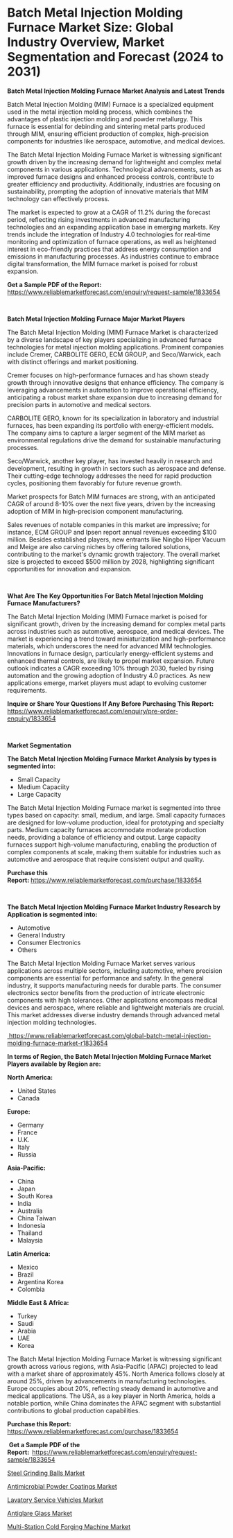 <p><h1>Batch Metal Injection Molding Furnace Market Size: Global Industry Overview, Market Segmentation and Forecast (2024 to 2031)</h1></p><p><strong>Batch Metal Injection Molding Furnace Market Analysis and Latest Trends</strong></p>
<p><p>Batch Metal Injection Molding (MIM) Furnace is a specialized equipment used in the metal injection molding process, which combines the advantages of plastic injection molding and powder metallurgy. This furnace is essential for debinding and sintering metal parts produced through MIM, ensuring efficient production of complex, high-precision components for industries like aerospace, automotive, and medical devices.</p><p>The Batch Metal Injection Molding Furnace Market is witnessing significant growth driven by the increasing demand for lightweight and complex metal components in various applications. Technological advancements, such as improved furnace designs and enhanced process controls, contribute to greater efficiency and productivity. Additionally, industries are focusing on sustainability, prompting the adoption of innovative materials that MIM technology can effectively process.</p><p>The market is expected to grow at a CAGR of 11.2% during the forecast period, reflecting rising investments in advanced manufacturing technologies and an expanding application base in emerging markets. Key trends include the integration of Industry 4.0 technologies for real-time monitoring and optimization of furnace operations, as well as heightened interest in eco-friendly practices that address energy consumption and emissions in manufacturing processes. As industries continue to embrace digital transformation, the MIM furnace market is poised for robust expansion.</p></p>
<p><strong>Get a Sample PDF of the Report:&nbsp;</strong> <a href="https://www.reliablemarketforecast.com/enquiry/request-sample/1833654?utm_campaign=1545&utm_medium=2&utm_source=Github&utm_content=ia&utm_term=17102024&utm_id=batch-metal-injection-molding-furnace">https://www.reliablemarketforecast.com/enquiry/request-sample/1833654</a></p>
<p>&nbsp;</p>
<p><strong>Batch Metal Injection Molding Furnace Major Market Players</strong></p>
<p><p>The Batch Metal Injection Molding (MIM) Furnace Market is characterized by a diverse landscape of key players specializing in advanced furnace technologies for metal injection molding applications. Prominent companies include Cremer, CARBOLITE GERO, ECM GROUP, and Seco/Warwick, each with distinct offerings and market positioning. </p><p>Cremer focuses on high-performance furnaces and has shown steady growth through innovative designs that enhance efficiency. The company is leveraging advancements in automation to improve operational efficiency, anticipating a robust market share expansion due to increasing demand for precision parts in automotive and medical sectors.</p><p>CARBOLITE GERO, known for its specialization in laboratory and industrial furnaces, has been expanding its portfolio with energy-efficient models. The company aims to capture a larger segment of the MIM market as environmental regulations drive the demand for sustainable manufacturing processes.</p><p>Seco/Warwick, another key player, has invested heavily in research and development, resulting in growth in sectors such as aerospace and defense. Their cutting-edge technology addresses the need for rapid production cycles, positioning them favorably for future revenue growth.</p><p>Market prospects for Batch MIM furnaces are strong, with an anticipated CAGR of around 8-10% over the next five years, driven by the increasing adoption of MIM in high-precision component manufacturing.</p><p>Sales revenues of notable companies in this market are impressive; for instance, ECM GROUP and Ipsen report annual revenues exceeding $100 million. Besides established players, new entrants like Ningbo Hiper Vacuum and Meige are also carving niches by offering tailored solutions, contributing to the market's dynamic growth trajectory. The overall market size is projected to exceed $500 million by 2028, highlighting significant opportunities for innovation and expansion.</p></p>
<p>&nbsp;</p>
<p><strong>What Are The Key Opportunities For Batch Metal Injection Molding Furnace Manufacturers?</strong></p>
<p><p>The Batch Metal Injection Molding (MIM) Furnace market is poised for significant growth, driven by the increasing demand for complex metal parts across industries such as automotive, aerospace, and medical devices. The market is experiencing a trend toward miniaturization and high-performance materials, which underscores the need for advanced MIM technologies. Innovations in furnace design, particularly energy-efficient systems and enhanced thermal controls, are likely to propel market expansion. Future outlook indicates a CAGR exceeding 10% through 2030, fueled by rising automation and the growing adoption of Industry 4.0 practices. As new applications emerge, market players must adapt to evolving customer requirements.</p></p>
<p><strong>Inquire or Share Your Questions If Any Before Purchasing This Report:</strong> <a href="https://www.reliablemarketforecast.com/enquiry/pre-order-enquiry/1833654?utm_campaign=1545&utm_medium=2&utm_source=Github&utm_content=ia&utm_term=17102024&utm_id=batch-metal-injection-molding-furnace">https://www.reliablemarketforecast.com/enquiry/pre-order-enquiry/1833654</a></p>
<p>&nbsp;</p>
<p><strong>Market Segmentation</strong></p>
<p><strong>The Batch Metal Injection Molding Furnace Market Analysis by types is segmented into:</strong></p>
<p><ul><li>Small Capacity</li><li>Medium Capaciity</li><li>Large Capacity</li></ul></p>
<p><p>The Batch Metal Injection Molding Furnace market is segmented into three types based on capacity: small, medium, and large. Small capacity furnaces are designed for low-volume production, ideal for prototyping and specialty parts. Medium capacity furnaces accommodate moderate production needs, providing a balance of efficiency and output. Large capacity furnaces support high-volume manufacturing, enabling the production of complex components at scale, making them suitable for industries such as automotive and aerospace that require consistent output and quality.</p></p>
<p><strong>Purchase this Report:&nbsp;</strong><a href="https://www.reliablemarketforecast.com/purchase/1833654?utm_campaign=1545&utm_medium=2&utm_source=Github&utm_content=ia&utm_term=17102024&utm_id=batch-metal-injection-molding-furnace">https://www.reliablemarketforecast.com/purchase/1833654</a></p>
<p>&nbsp;</p>
<p><strong>The Batch Metal Injection Molding Furnace Market Industry Research by Application is segmented into:</strong></p>
<p><ul><li>Automotive</li><li>General Industry</li><li>Consumer Electronics</li><li>Others</li></ul></p>
<p><p>The Batch Metal Injection Molding Furnace Market serves various applications across multiple sectors, including automotive, where precision components are essential for performance and safety. In the general industry, it supports manufacturing needs for durable parts. The consumer electronics sector benefits from the production of intricate electronic components with high tolerances. Other applications encompass medical devices and aerospace, where reliable and lightweight materials are crucial. This market addresses diverse industry demands through advanced metal injection molding technologies.</p></p>
<p><a href="https://www.reliablemarketforecast.com/global-batch-metal-injection-molding-furnace-market-r1833654?utm_campaign=1545&utm_medium=2&utm_source=Github&utm_content=ia&utm_term=17102024&utm_id=batch-metal-injection-molding-furnace">&nbsp;https://www.reliablemarketforecast.com/global-batch-metal-injection-molding-furnace-market-r1833654</a></p>
<p><strong>In terms of Region, the Batch Metal Injection Molding Furnace Market Players available by Region are:</strong></p>
<p>
    <p> <strong> North America: </strong>
        <ul>
            <li>United States</li>
            <li>Canada</li>
        </ul>
        </p> 
    <p> <strong> Europe: </strong>
        <ul>
            <li>Germany</li>
            <li>France</li>
            <li>U.K.</li>
            <li>Italy</li>
            <li>Russia</li>
        </ul>
        </p> 
    <p> <strong> Asia-Pacific: </strong>
        <ul>
            <li>China</li>
            <li>Japan</li>
            <li>South Korea</li>
            <li>India</li>
            <li>Australia</li>
            <li>China Taiwan</li>
            <li>Indonesia</li>
            <li>Thailand</li>
            <li>Malaysia</li>
        </ul>
        </p> 
    <p> <strong> Latin America: </strong>
        <ul>
            <li>Mexico</li>
            <li>Brazil</li>
            <li>Argentina Korea</li>
            <li>Colombia</li>
        </ul>
        </p> 
    <p> <strong> Middle East & Africa: </strong>
        <ul>
            <li>Turkey</li>
            <li>Saudi</li>
            <li>Arabia</li>
            <li>UAE</li>
            <li>Korea</li>
        </ul>
    </p>
    </p>
<p><p>The Batch Metal Injection Molding Furnace Market is witnessing significant growth across various regions, with Asia-Pacific (APAC) projected to lead with a market share of approximately 45%. North America follows closely at around 25%, driven by advancements in manufacturing technologies. Europe occupies about 20%, reflecting steady demand in automotive and medical applications. The USA, as a key player in North America, holds a notable portion, while China dominates the APAC segment with substantial contributions to global production capabilities.</p></p>
<p><strong>Purchase this Report: </strong><a href="https://www.reliablemarketforecast.com/purchase/1833654?utm_campaign=1545&utm_medium=2&utm_source=Github&utm_content=ia&utm_term=17102024&utm_id=batch-metal-injection-molding-furnace">https://www.reliablemarketforecast.com/purchase/1833654</a></p>
<p>&nbsp;<strong>Get a Sample PDF of the Report:&nbsp;&nbsp;</strong><a href="https://www.reliablemarketforecast.com/enquiry/request-sample/1833654?utm_campaign=1545&utm_medium=2&utm_source=Github&utm_content=ia&utm_term=17102024&utm_id=batch-metal-injection-molding-furnace">https://www.reliablemarketforecast.com/enquiry/request-sample/1833654</a></p>
<p><strong></strong></p>
<p><p><a href="https://www.linkedin.com/pulse/surfing-steel-grinding-balls-wave-riding-market-currents-2031-ufsac?utm_campaign=1545&utm_medium=2&utm_source=Github&utm_content=ia&utm_term=17102024&utm_id=batch-metal-injection-molding-furnace">Steel Grinding Balls Market</a></p><p><a href="https://www.linkedin.com/pulse/unveiling-market-trends-global-antimicrobial-powder-coatings-bchtc?utm_campaign=1545&utm_medium=2&utm_source=Github&utm_content=ia&utm_term=17102024&utm_id=batch-metal-injection-molding-furnace">Antimicrobial Powder Coatings Market</a></p><p><a href="https://www.linkedin.com/pulse/lavatory-service-vehicles-market-trends-strategic-insights-rhspf?utm_campaign=1545&utm_medium=2&utm_source=Github&utm_content=ia&utm_term=17102024&utm_id=batch-metal-injection-molding-furnace">Lavatory Service Vehicles Market</a></p><p><a href="https://www.linkedin.com/pulse/antiglare-glass-market-penetration-strategies-untapped-tu8ic?utm_campaign=1545&utm_medium=2&utm_source=Github&utm_content=ia&utm_term=17102024&utm_id=batch-metal-injection-molding-furnace">Antiglare Glass Market</a></p><p><a href="https://github.com/bmorecock/Market-Research-Report-List-5/blob/main/multi-station-cold-forging-machine-market.md?utm_campaign=1545&utm_medium=2&utm_source=Github&utm_content=ia&utm_term=17102024&utm_id=batch-metal-injection-molding-furnace">Multi-Station Cold Forging Machine Market</a></p></p>